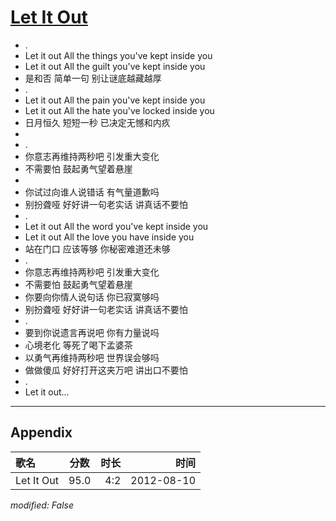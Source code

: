 # [Let It Out](https://music.163.com/song?id=64037)

* .
* Let it out All the things you've kept inside you
* Let it out All the guilt you've kept inside you
* 是和否 简单一句 别让谜底越藏越厚
* .
* Let it out All the pain you've kept inside you
* Let it out All the hate you've locked inside you
* 日月恒久 短短一秒 已决定无憾和内疚
* 
* .
* 你意志再维持两秒吧 引发重大变化
* 不需要怕 鼓起勇气望着悬崖
* 
* 你试过向谁人说错话 有气量道歉吗
* 别扮聋哑 好好讲一句老实话 讲真话不要怕
* .
* Let it out All the word you've kept inside you
* Let it out All the love you have inside you
* 站在门口 应该等够 你秘密难道还未够
* .
* 你意志再维持两秒吧 引发重大变化
* 不需要怕 鼓起勇气望着悬崖
* 你要向你情人说句话 你已寂寞够吗
* 别扮聋哑 好好讲一句老实话 讲真话不要怕
* .
* 要到你说遗言再说吧 你有力量说吗
* 心境老化 等死了喝下孟婆茶
* 以勇气再维持两秒吧 世界误会够吗
* 做做傻瓜 好好打开这夹万吧 讲出口不要怕
* .
* Let it out...


---

## Appendix

|歌名|分数|时长|时间|
|:---|:---:|---:|---:|
|Let It Out|95.0|4:2|2012-08-10

*modified: False*